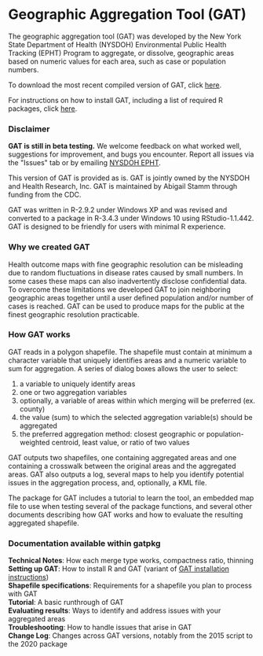 # Geographic Aggregation Tool (GAT)

The geographic aggregation tool (GAT) was developed by the New York State Department of Health (NYSDOH) Environmental Public Health Tracking (EPHT) Program to aggregate, or dissolve, geographic areas based on numeric values for each area, such as case or population numbers.

To download the most recent compiled version of GAT, click [here](compiles/gatpkg_1.60.3.tar.gz?raw=TRUE). 

For instructions on how to install GAT, including a list of required R packages, click [here](compiles/gat_install_instructions.pdf).

### Disclaimer

**GAT is still in beta testing.** We welcome feedback on what worked well, suggestions for improvement, and bugs you encounter. Report all issues via the "Issues" tab or by emailing [NYSDOH EPHT](mailto:epht@health.ny.gov?subject=[GAT]).

This version of GAT is provided as is. GAT is jointly owned by the NYSDOH and Health Research, Inc. GAT is maintained by Abigail Stamm through funding from the CDC. 

GAT was written in R-2.9.2 under Windows XP and was revised and converted to a package in R-3.4.3 under Windows 10 using RStudio-1.1.442. GAT is designed to be friendly for users with minimal R experience.

### Why we created GAT

Health outcome maps with fine geographic resolution can be misleading due to random fluctuations in disease rates caused by small numbers. In some cases these maps can also inadvertently disclose confidential data. To overcome these limitations we developed GAT to join neighboring geographic areas together until a user defined population and/or number of cases is reached. GAT can be used to produce maps for the public at the finest geographic resolution practicable.

### How GAT works

GAT reads in a polygon shapefile. The shapefile must contain at minimum a character variable that uniquely identifies areas and a numeric variable to sum for aggregation. A series of dialog boxes allows the user to select: 

1. a variable to uniquely identify areas
2. one or two aggregation variables
3. optionally, a variable of areas within which merging will be preferred (ex. county)
4. the value (sum) to which the selected aggregation variable(s) should be aggregated
5. the preferred aggregation method: closest geographic or population-weighted centroid, least value, or ratio of two values

GAT outputs two shapefiles, one containing aggregated areas and one containing a crosswalk between the original areas and the aggregated areas. GAT also outputs a log, several maps to help you identify potential issues in the aggregation process, and, optionally, a KML file.

The package for GAT includes a tutorial to learn the tool, an embedded map file to use when testing several of the package functions, and several other documents describing how GAT works and how to evaluate the resulting aggregated shapefile.


### Documentation available within gatpkg

**Technical Notes**: How each merge type works, compactness ratio, thinning  
**Setting up GAT**: How to install R and GAT (variant of [GAT installation instructions](compiles/gat_install_instructions.pdf))  
**Shapefile specifications**: Requirements for a shapefile you plan to process with GAT  
**Tutorial**: A basic runthrough of GAT  
**Evaluating results**: Ways to identify and address issues with your aggregated areas  
**Troubleshooting**: How to handle issues that arise in GAT  
**Change Log**: Changes across GAT versions, notably from the 2015 script to the 2020 package  

